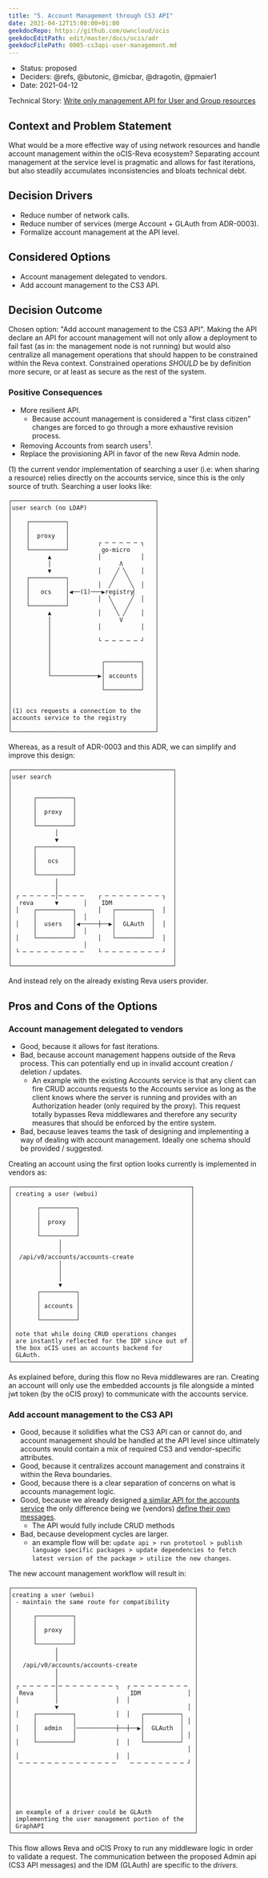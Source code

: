```yaml
---
title: "5. Account Management through CS3 API"
date: 2021-04-12T15:00:00+01:00
geekdocRepo: https://github.com/owncloud/ocis
geekdocEditPath: edit/master/docs/ocis/adr
geekdocFilePath: 0005-cs3api-user-management.md
---
```


* Status: proposed
* Deciders: @refs, @butonic, @micbar, @dragotin, @pmaier1
* Date: 2021-04-12

Technical Story: [Write only management API for User and Group resources](https://github.com/cs3org/cs3apis/pull/119)

## Context and Problem Statement

What would be a more effective way of using network resources and handle account management within the oCIS-Reva ecosystem? Separating account management at the service level is pragmatic and allows for fast iterations, but also steadily accumulates inconsistencies and bloats technical debt.

## Decision Drivers

* Reduce number of network calls.
* Reduce number of services (merge Account + GLAuth from ADR-0003).
* Formalize account management at the API level.

## Considered Options

* Account management delegated to vendors.
* Add account management to the CS3 API.

## Decision Outcome

Chosen option: "Add account management to the CS3 API". Making the API declare an API for account management will not only allow a deployment to fail fast (as in: the management node is not running) but would also centralize all management operations that should happen to be constrained within the Reva context. Constrained operations *SHOULD* be by definition more secure, or at least as secure as the rest of the system.

### Positive Consequences

* More resilient API.
  * Because account management is considered a "first class citizen" changes are forced to go through a more exhaustive revision process.
* Removing Accounts from search users<sup>1</sup>.
* Replace the provisioning API in favor of the new Reva Admin node.

(1) the current vendor implementation of searching a user (i.e: when sharing a resource) relies directly on the accounts service, since this is the only source of truth. Searching a user looks like:

```
┌────────────────────────────────────────┐
│user search (no LDAP)                   │
│                                        │
│    ┌──────────┐                        │
│    │          │                        │
│    │  proxy   │                        │
│    │          │        ┌ ─ ─ ─ ─ ─ ┐   │
│    └──────────┘         go-micro       │
│          ▲             │           │   │
│          │                   Λ         │
│          ▼             │    ╱ ╲    │   │
│    ┌──────────┐            ╱   ╲       │
│    │          │        │  ╱     ╲  │   │
│    │   ocs    │◀──(1)───▶registry▏     │
│    │          │        │  ╲     ╱  │   │
│    └──────────┘            ╲   ╱       │
│          ▲             │    ╲ ╱    │   │
│          │                   V         │
│          │             │           │   │
│          │                             │
│          │             └ ─ ─ ─ ─ ─ ┘   │
│          │                             │
│          │                             │
│          │              ┌──────────┐   │
│          │              │          │   │
│          └─────────────▶│ accounts │   │
│                         │          │   │
│                         └──────────┘   │
│                                        │
│                                        │
│(1) ocs requests a connection to the    │
│accounts service to the registry        │
│                                        │
└────────────────────────────────────────┘
```

Whereas, as a result of ADR-0003 and this ADR, we can simplify and improve this design:

```
┌─────────────────────────────────────────────┐
│user search                                  │
│                                             │
│                                             │
│      ┌──────────┐                           │
│      │          │                           │
│      │  proxy   │                           │
│      │          │                           │
│      └──────────┘                           │
│            │                                │
│            ▼                                │
│      ┌──────────┐                           │
│      │          │                           │
│      │   ocs    │                           │
│      │          │                           │
│      └──────────┘                           │
│            │                                │
│            │                                │
│ ┌ ─ ─ ─ ─ ─│─ ─ ─ ─    ┌ ─ ─ ─ ─ ─ ─ ─ ─ ┐  │
│  reva      ▼       │    IDM                 │
│ │    ┌──────────┐      │   ┌──────────┐  │  │
│      │          │  │       │          │     │
│ │    │  users   │◀─────┼──▶│  GLAuth  │  │  │
│      │          │  │       │          │     │
│ │    └──────────┘      │   └──────────┘  │  │
│                    │                        │
│ └ ─ ─ ─ ─ ─ ─ ─ ─ ─    └ ─ ─ ─ ─ ─ ─ ─ ─ ┘  │
│                                             │
└─────────────────────────────────────────────┘
```

And instead rely on the already existing Reva users provider.


## Pros and Cons of the Options

### Account management delegated to vendors

* Good, because it allows for fast iterations.
* Bad, because account management happens outside of the Reva process. This can potentially end up in invalid account creation / deletion / updates.
  * An example with the existing Accounts service is that any client can fire CRUD accounts requests to the Accounts service as long as the client knows where the server is running and provides with an Authorization header (only required by the proxy). This request totally bypasses Reva middlewares and therefore any security measures that should be enforced by the entire system.
* Bad, because leaves teams the task of designing and implementing a way of dealing with account management. Ideally one schema should be provided / suggested.

Creating an account using the first option looks currently is implemented in vendors as:

```
┌──────────────────────────────────────────────────┐
│ creating a user (webui)                          │
│                                                  │
│       ┌──────────┐                               │
│       │          │                               │
│       │  proxy   │                               │
│       │          │                               │
│       └──────────┘                               │
│             │                                    │
│             │                                    │
│  /api/v0/accounts/accounts-create                │
│             │                                    │
│             │                                    │
│             │                                    │
│             ▼                                    │
│       ┌──────────┐                               │
│       │          │                               │
│       │ accounts │                               │
│       │          │                               │
│       └──────────┘                               │
│                                                  │
│ note that while doing CRUD operations changes    │
│ are instantly reflected for the IDP since out of │
│ the box oCIS uses an accounts backend for        │
│ GLAuth.                                          │
└──────────────────────────────────────────────────┘
```

As explained before, during this flow no Reva middlewares are ran. Creating an account will only use the embedded accounts js file alongside a minted jwt token (by the oCIS proxy) to communicate with the accounts service.

### Add account management to the CS3 API

* Good, because it solidifies what the CS3 API can or cannot do, and account management should be handled at the API level since ultimately accounts would contain a mix of required CS3 and vendor-specific attributes.
* Good, because it centralizes account management and constrains it within the Reva boundaries.
* Good, because there is a clear separation of concerns on what is accounts management logic.
* Good, because we already designed [a similar API for the accounts service](https://github.com/owncloud/ocis/blob/master/accounts/pkg/proto/v0/accounts.proto#L42-L85) the only difference being we (vendors) [define their own messages](https://github.com/owncloud/ocis/blob/master/accounts/pkg/proto/v0/accounts.proto#L252-L408).
  * The API would fully include CRUD methods
* Bad, because development cycles are larger.
  * an example flow will be: `update api > run prototool > publish language specific packages > update dependencies to fetch latest version of the package > utilize the new changes`.

The new account management workflow will result in:
```
┌───────────────────────────────────────────────────┐
│creating a user (webui)                            │
│ - maintain the same route for compatibility       │
│                                                   │
│      ┌──────────┐                                 │
│      │          │                                 │
│      │  proxy   │                                 │
│      │          │                                 │
│      └──────────┘                                 │
│            │                                      │
│            │                                      │
│   /api/v0/accounts/accounts-create                │
│            │                                      │
│            │                                      │
│ ┌ ─ ─ ─ ─ ─│─ ─ ─ ─ ─ ─ ─ ─ ┐  ┌ ─ ─ ─ ─ ─ ─ ─ ─  │
│  Reva      │                    IDM             │ │
│ │          │                │  │                  │
│            ▼                                    │ │
│ │    ┌──────────┐           │  │   ┌──────────┐   │
│      │          │                  │          │ │ │
│ │    │  admin   │───────────┼──┼──▶│  GLAuth  │   │
│      │          │                  │          │ │ │
│ │    └──────────┘           │  │   └──────────┘   │
│                                                 │ │
│ │                           │  │                  │
│  ─ ─ ─ ─ ─ ─ ─ ─ ─ ─ ─ ─ ─ ─    ─ ─ ─ ─ ─ ─ ─ ─ ┘ │
│                                                   │
│                                                   │
│                                                   │
│                                                   │
│                                                   │
│                                                   │
│ an example of a driver could be GLAuth            │
│ implementing the user management portion of the   │
│ GraphAPI                                          │
└───────────────────────────────────────────────────┘
```

This flow allows Reva and oCIS Proxy to run any middleware logic in order to validate a request. The communication between the proposed Admin api (CS3 API messages) and the IDM (GLAuth) are specific to the _drivers_.
